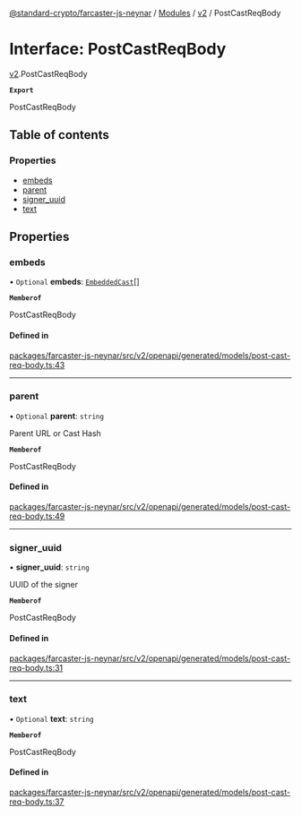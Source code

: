 [@standard-crypto/farcaster-js-neynar](../README.md) / [Modules](../modules.md) / [v2](../modules/v2.md) / PostCastReqBody

# Interface: PostCastReqBody

[v2](../modules/v2.md).PostCastReqBody

**`Export`**

PostCastReqBody

## Table of contents

### Properties

- [embeds](v2.PostCastReqBody.md#embeds)
- [parent](v2.PostCastReqBody.md#parent)
- [signer\_uuid](v2.PostCastReqBody.md#signer_uuid)
- [text](v2.PostCastReqBody.md#text)

## Properties

### embeds

• `Optional` **embeds**: [`EmbeddedCast`](../modules/v2.md#embeddedcast)[]

**`Memberof`**

PostCastReqBody

#### Defined in

[packages/farcaster-js-neynar/src/v2/openapi/generated/models/post-cast-req-body.ts:43](https://github.com/standard-crypto/farcaster-js/blob/main/packages/farcaster-js-neynar/src/v2/openapi/generated/models/post-cast-req-body.ts#L43)

___

### parent

• `Optional` **parent**: `string`

Parent URL or Cast Hash

**`Memberof`**

PostCastReqBody

#### Defined in

[packages/farcaster-js-neynar/src/v2/openapi/generated/models/post-cast-req-body.ts:49](https://github.com/standard-crypto/farcaster-js/blob/main/packages/farcaster-js-neynar/src/v2/openapi/generated/models/post-cast-req-body.ts#L49)

___

### signer\_uuid

• **signer\_uuid**: `string`

UUID of the signer

**`Memberof`**

PostCastReqBody

#### Defined in

[packages/farcaster-js-neynar/src/v2/openapi/generated/models/post-cast-req-body.ts:31](https://github.com/standard-crypto/farcaster-js/blob/main/packages/farcaster-js-neynar/src/v2/openapi/generated/models/post-cast-req-body.ts#L31)

___

### text

• `Optional` **text**: `string`

**`Memberof`**

PostCastReqBody

#### Defined in

[packages/farcaster-js-neynar/src/v2/openapi/generated/models/post-cast-req-body.ts:37](https://github.com/standard-crypto/farcaster-js/blob/main/packages/farcaster-js-neynar/src/v2/openapi/generated/models/post-cast-req-body.ts#L37)
